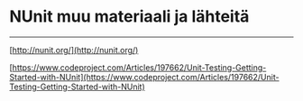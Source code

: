 # NUnit muu materiaali ja lähteitä

---

[http://nunit.org/](http://nunit.org/)

[https://www.codeproject.com/Articles/197662/Unit-Testing-Getting-Started-with-NUnit](https://www.codeproject.com/Articles/197662/Unit-Testing-Getting-Started-with-NUnit)

